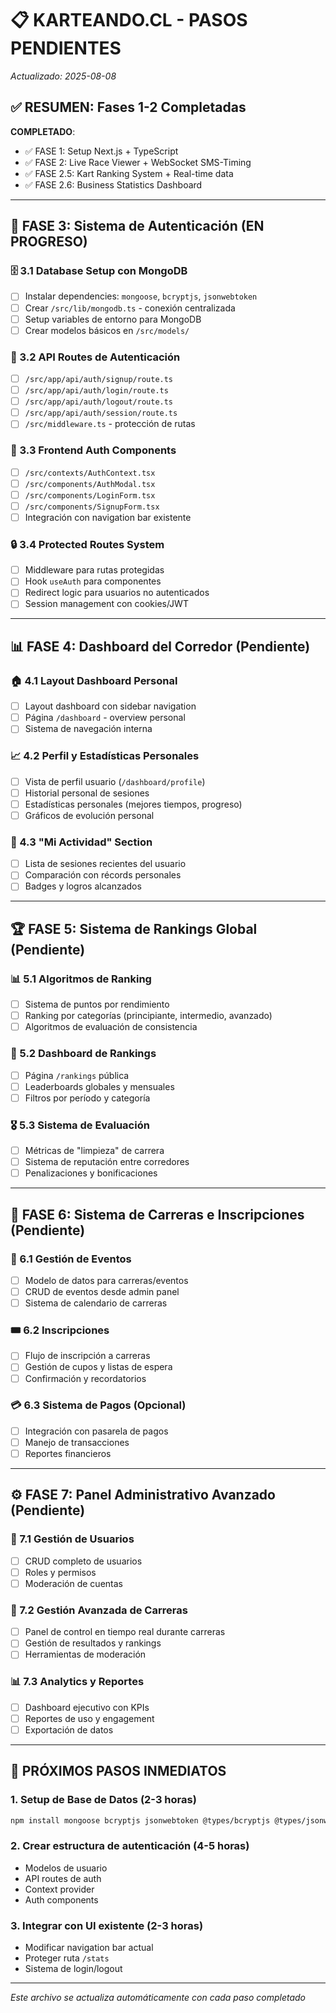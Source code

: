 # 📋 KARTEANDO.CL - PASOS PENDIENTES

*Actualizado: 2025-08-08*

## ✅ RESUMEN: Fases 1-2 Completadas

**COMPLETADO**:
- ✅ FASE 1: Setup Next.js + TypeScript
- ✅ FASE 2: Live Race Viewer + WebSocket SMS-Timing  
- ✅ FASE 2.5: Kart Ranking System + Real-time data
- ✅ FASE 2.6: Business Statistics Dashboard

---

## 🔐 FASE 3: Sistema de Autenticación (EN PROGRESO)

### 🗄️ 3.1 Database Setup con MongoDB
- [ ] Instalar dependencies: `mongoose`, `bcryptjs`, `jsonwebtoken`
- [ ] Crear `/src/lib/mongodb.ts` - conexión centralizada
- [ ] Setup variables de entorno para MongoDB
- [ ] Crear modelos básicos en `/src/models/`

### 🔑 3.2 API Routes de Autenticación  
- [ ] `/src/app/api/auth/signup/route.ts`
- [ ] `/src/app/api/auth/login/route.ts` 
- [ ] `/src/app/api/auth/logout/route.ts`
- [ ] `/src/app/api/auth/session/route.ts`
- [ ] `/src/middleware.ts` - protección de rutas

### 🎨 3.3 Frontend Auth Components
- [ ] `/src/contexts/AuthContext.tsx`
- [ ] `/src/components/AuthModal.tsx`
- [ ] `/src/components/LoginForm.tsx`
- [ ] `/src/components/SignupForm.tsx`
- [ ] Integración con navigation bar existente

### 🔒 3.4 Protected Routes System
- [ ] Middleware para rutas protegidas
- [ ] Hook `useAuth` para componentes
- [ ] Redirect logic para usuarios no autenticados
- [ ] Session management con cookies/JWT

---

## 📊 FASE 4: Dashboard del Corredor (Pendiente)

### 🏠 4.1 Layout Dashboard Personal
- [ ] Layout dashboard con sidebar navigation
- [ ] Página `/dashboard` - overview personal
- [ ] Sistema de navegación interna

### 📈 4.2 Perfil y Estadísticas Personales
- [ ] Vista de perfil usuario (`/dashboard/profile`)
- [ ] Historial personal de sesiones
- [ ] Estadísticas personales (mejores tiempos, progreso)
- [ ] Gráficos de evolución personal

### 🎯 4.3 "Mi Actividad" Section
- [ ] Lista de sesiones recientes del usuario
- [ ] Comparación con récords personales
- [ ] Badges y logros alcanzados

---

## 🏆 FASE 5: Sistema de Rankings Global (Pendiente)

### 📊 5.1 Algoritmos de Ranking
- [ ] Sistema de puntos por rendimiento
- [ ] Ranking por categorías (principiante, intermedio, avanzado)
- [ ] Algoritmos de evaluación de consistencia

### 🏁 5.2 Dashboard de Rankings
- [ ] Página `/rankings` pública
- [ ] Leaderboards globales y mensuales
- [ ] Filtros por período y categoría

### 🎖️ 5.3 Sistema de Evaluación
- [ ] Métricas de "limpieza" de carrera
- [ ] Sistema de reputación entre corredores
- [ ] Penalizaciones y bonificaciones

---

## 🏁 FASE 6: Sistema de Carreras e Inscripciones (Pendiente)

### 📅 6.1 Gestión de Eventos
- [ ] Modelo de datos para carreras/eventos
- [ ] CRUD de eventos desde admin panel
- [ ] Sistema de calendario de carreras

### 🎟️ 6.2 Inscripciones 
- [ ] Flujo de inscripción a carreras
- [ ] Gestión de cupos y listas de espera
- [ ] Confirmación y recordatorios

### 💳 6.3 Sistema de Pagos (Opcional)
- [ ] Integración con pasarela de pagos
- [ ] Manejo de transacciones
- [ ] Reportes financieros

---

## ⚙️ FASE 7: Panel Administrativo Avanzado (Pendiente)

### 👥 7.1 Gestión de Usuarios
- [ ] CRUD completo de usuarios
- [ ] Roles y permisos
- [ ] Moderación de cuentas

### 🏁 7.2 Gestión Avanzada de Carreras
- [ ] Panel de control en tiempo real durante carreras
- [ ] Gestión de resultados y rankings
- [ ] Herramientas de moderación

### 📊 7.3 Analytics y Reportes
- [ ] Dashboard ejecutivo con KPIs
- [ ] Reportes de uso y engagement
- [ ] Exportación de datos

---

## 🚀 PRÓXIMOS PASOS INMEDIATOS

### 1. **Setup de Base de Datos (2-3 horas)**
```bash
npm install mongoose bcryptjs jsonwebtoken @types/bcryptjs @types/jsonwebtoken
```

### 2. **Crear estructura de autenticación (4-5 horas)**
- Modelos de usuario
- API routes de auth
- Context provider
- Auth components

### 3. **Integrar con UI existente (2-3 horas)**
- Modificar navigation bar actual
- Proteger ruta `/stats` 
- Sistema de login/logout

---

*Este archivo se actualiza automáticamente con cada paso completado*